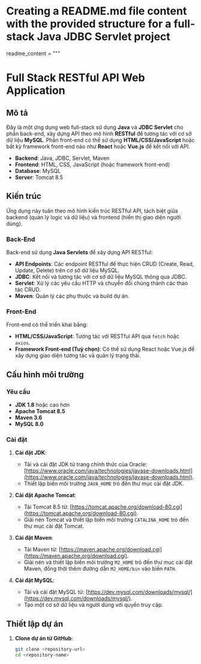 # Creating a README.md file content with the provided structure for a full-stack Java JDBC Servlet project

readme_content = """
# Full Stack RESTful API Web Application

## Mô tả
Đây là một ứng dụng web full-stack sử dụng **Java** và **JDBC Servlet** cho phần back-end, xây dựng API theo mô hình **RESTful** để tương tác với cơ sở dữ liệu **MySQL**. Phần front-end có thể sử dụng **HTML/CSS/JavaScript** hoặc bất kỳ framework front-end nào như **React** hoặc **Vue.js** để kết nối với API.

- **Backend**: Java, JDBC, Servlet, Maven
- **Frontend**: HTML, CSS, JavaScript (hoặc framework front-end)
- **Database**: MySQL
- **Server**: Tomcat 8.5

## Kiến trúc
Ứng dụng này tuân theo mô hình kiến trúc RESTful API, tách biệt giữa backend (quản lý logic và dữ liệu) và frontend (hiển thị giao diện người dùng).

### Back-End
Back-end sử dụng **Java Servlets** để xây dựng API RESTful:
- **API Endpoints**: Các endpoint RESTful để thực hiện CRUD (Create, Read, Update, Delete) trên cơ sở dữ liệu MySQL.
- **JDBC**: Kết nối và tương tác với cơ sở dữ liệu MySQL thông qua JDBC.
- **Servlet**: Xử lý các yêu cầu HTTP và chuyển đổi chúng thành các thao tác CRUD.
- **Maven**: Quản lý các phụ thuộc và build dự án.

### Front-End
Front-end có thể triển khai bằng:
- **HTML/CSS/JavaScript**: Tương tác với RESTful API qua `fetch` hoặc `axios`.
- **Framework Front-end (Tuỳ chọn)**: Có thể sử dụng React hoặc Vue.js để xây dựng giao diện tương tác và quản lý trạng thái.

## Cấu hình môi trường

### Yêu cầu
- **JDK 1.8** hoặc cao hơn
- **Apache Tomcat 8.5**
- **Maven 3.6**
- **MySQL 8.0**

### Cài đặt

1. **Cài đặt JDK**:
   - Tải và cài đặt JDK từ trang chính thức của Oracle: [https://www.oracle.com/java/technologies/javase-downloads.html](https://www.oracle.com/java/technologies/javase-downloads.html).
   - Thiết lập biến môi trường `JAVA_HOME` trỏ đến thư mục cài đặt JDK.

2. **Cài đặt Apache Tomcat**:
   - Tải Tomcat 8.5 từ: [https://tomcat.apache.org/download-80.cgi](https://tomcat.apache.org/download-80.cgi).
   - Giải nén Tomcat và thiết lập biến môi trường `CATALINA_HOME` trỏ đến thư mục cài đặt Tomcat.

3. **Cài đặt Maven**:
   - Tải Maven từ: [https://maven.apache.org/download.cgi](https://maven.apache.org/download.cgi).
   - Giải nén và thiết lập biến môi trường `M2_HOME` trỏ đến thư mục cài đặt Maven, đồng thời thêm đường dẫn `M2_HOME/bin` vào biến `PATH`.

4. **Cài đặt MySQL**:
   - Tải và cài đặt MySQL từ: [https://dev.mysql.com/downloads/mysql/](https://dev.mysql.com/downloads/mysql/).
   - Tạo một cơ sở dữ liệu và người dùng với quyền truy cập.

## Thiết lập dự án

1. **Clone dự án từ GitHub**:
   ```bash
   git clone <repository-url>
   cd <repository-name>
